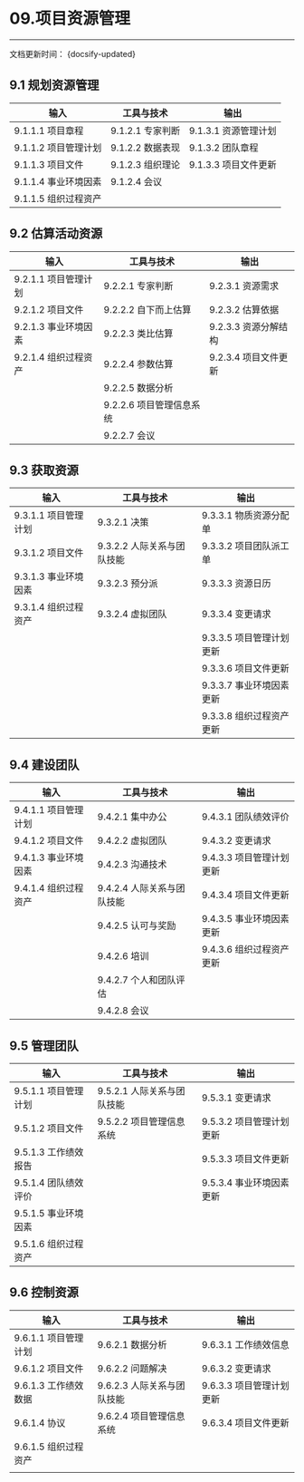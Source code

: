 # 09.项目资源管理

---
文档更新时间： {docsify-updated}


## 9.1 规划资源管理  

| 输入                 | 工具与技术                 | 输出                     |
| -------------------- | -------------------------- | ------------------------ |
| 9.1.1.1 项目章程     | 9.1.2.1 专家判断           | 9.1.3.1 资源管理计划     |
| 9.1.1.2 项目管理计划 | 9.1.2.2 数据表现           | 9.1.3.2 团队章程         |
| 9.1.1.3 项目文件     | 9.1.2.3 组织理论           | 9.1.3.3 项目文件更新     |
| 9.1.1.4 事业环境因素 | 9.1.2.4 会议               |                          |
| 9.1.1.5 组织过程资产 |                            |                          |


##  9.2 估算活动资源    

| 输入                 | 工具与技术                 | 输出                     |
| -------------------- | -------------------------- | ------------------------ |
| 9.2.1.1 项目管理计划 | 9.2.2.1 专家判断           | 9.2.3.1 资源需求         |
| 9.2.1.2 项目文件     | 9.2.2.2 自下而上估算       | 9.2.3.2 估算依据         |
| 9.2.1.3 事业环境因素 | 9.2.2.3 类比估算           | 9.2.3.3 资源分解结构     |
| 9.2.1.4 组织过程资产 | 9.2.2.4 参数估算           | 9.2.3.4 项目文件更新     |
|                      | 9.2.2.5 数据分析           |                          |
|                      | 9.2.2.6 项目管理信息系统   |                          |
|                      | 9.2.2.7 会议               |                          |


##  9.3 获取资源      

| 输入                 | 工具与技术                 | 输出                     |
| -------------------- | -------------------------- | ------------------------ |
| 9.3.1.1 项目管理计划 | 9.3.2.1 决策               | 9.3.3.1 物质资源分配单   |
| 9.3.1.2 项目文件     | 9.3.2.2 人际关系与团队技能 | 9.3.3.2 项目团队派工单   |
| 9.3.1.3 事业环境因素 | 9.3.2.3 预分派             | 9.3.3.3 资源日历         |
| 9.3.1.4 组织过程资产 | 9.3.2.4 虚拟团队           | 9.3.3.4 变更请求         |
|                      |                            | 9.3.3.5 项目管理计划更新 |
|                      |                            | 9.3.3.6 项目文件更新     |
|                      |                            | 9.3.3.7 事业环境因素更新 |
|                      |                            | 9.3.3.8 组织过程资产更新 |


##  9.4 建设团队       

| 输入                 | 工具与技术                 | 输出                     |
| -------------------- | -------------------------- | ------------------------ |
| 9.4.1.1 项目管理计划 | 9.4.2.1 集中办公           | 9.4.3.1 团队绩效评价     |
| 9.4.1.2 项目文件     | 9.4.2.2 虚拟团队           | 9.4.3.2 变更请求         |
| 9.4.1.3 事业环境因素 | 9.4.2.3 沟通技术           | 9.4.3.3 项目管理计划更新 |
| 9.4.1.4 组织过程资产 | 9.4.2.4 人际关系与团队技能 | 9.4.3.4 项目文件更新     |
|                      | 9.4.2.5 认可与奖励         | 9.4.3.5 事业环境因素更新 |
|                      | 9.4.2.6 培训               | 9.4.3.6 组织过程资产更新 |
|                      | 9.4.2.7 个人和团队评估     |                          |
|                      | 9.4.2.8 会议               |                          |


##  9.5 管理团队      

| 输入                 | 工具与技术                 | 输出                     |
| -------------------- | -------------------------- | ------------------------ |
| 9.5.1.1 项目管理计划 | 9.5.2.1 人际关系与团队技能 | 9.5.3.1 变更请求         |
| 9.5.1.2 项目文件     | 9.5.2.2 项目管理信息系统   | 9.5.3.2 项目管理计划更新 |
| 9.5.1.3 工作绩效报告 |                            | 9.5.3.3 项目文件更新     |
| 9.5.1.4 团队绩效评价 |                            | 9.5.3.4 事业环境因素更新 |
| 9.5.1.5 事业环境因素 |                            |                          |
| 9.5.1.6 组织过程资产 |                            |                          |


##  9.6 控制资源        

| 输入                 | 工具与技术                 | 输出                     |
| -------------------- | -------------------------- | ------------------------ |
| 9.6.1.1 项目管理计划 | 9.6.2.1 数据分析           | 9.6.3.1 工作绩效信息     |
| 9.6.1.2 项目文件     | 9.6.2.2 问题解决           | 9.6.3.2 变更请求         |
| 9.6.1.3 工作绩效数据 | 9.6.2.3 人际关系与团队技能 | 9.6.3.3 项目管理计划更新 |
| 9.6.1.4 协议         | 9.6.2.4 项目管理信息系统   | 9.6.3.4 项目文件更新     |
| 9.6.1.5 组织过程资产 |                            |                          |
|                      |                            |                          |